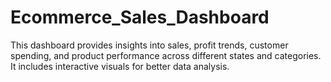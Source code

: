 # Ecommerce_Sales_Dashboard
This dashboard provides insights into sales, profit trends, customer spending, and product performance across different states and categories. It includes interactive visuals for better data analysis. 
